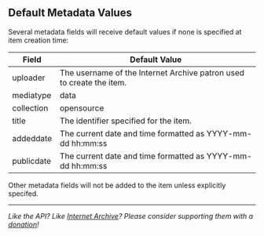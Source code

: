 ## Default Metadata Values

Several metadata fields will receive default values if none is specified at item creation time:

| Field | Default Value |
| ----- | ------------- |
| uploader | The username of the Internet Archive patron used to create the item. |
| mediatype | data |
| collection | opensource |
| title | The identifier specified for the item. |
| addeddate | The current date and time formatted as YYYY-mm-dd hh:mm:ss |
| publicdate | The current date and time formatted as YYYY-mm-dd hh:mm:ss |

Other metadata fields will not be added to the item unless explicitly specifed.

-----

_Like the API? Like [Internet Archive](http://archive.org)? Please consider supporting them with a [donation](http://archive.org/donate/)!_

